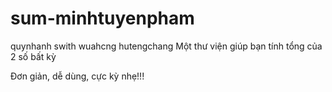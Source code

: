 # sum-minhtuyenpham
quynhanh
swith
wuahcng
hutengchang
Một thư viện giúp bạn tính tổng của 2 số bất kỳ

Đơn giản, dễ dùng, cực kỳ nhẹ!!!
